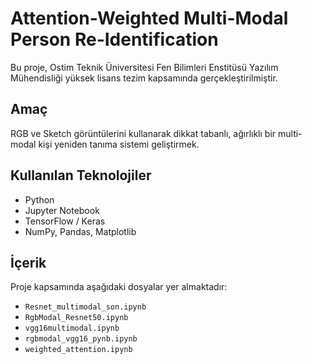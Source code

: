 # Attention-Weighted Multi-Modal Person Re-Identification

Bu proje, Ostim Teknik Üniversitesi Fen Bilimleri Enstitüsü Yazılım Mühendisliği yüksek lisans tezim kapsamında gerçekleştirilmiştir.

## Amaç
RGB ve Sketch görüntülerini kullanarak dikkat tabanlı, ağırlıklı bir multi-modal kişi yeniden tanıma sistemi geliştirmek.

## Kullanılan Teknolojiler
- Python
- Jupyter Notebook
- TensorFlow / Keras
- NumPy, Pandas, Matplotlib

## İçerik
Proje kapsamında aşağıdaki dosyalar yer almaktadır:
- `Resnet_multimodal_son.ipynb`
- `RgbModal_Resnet50.ipynb`
- `vgg16multimodal.ipynb`
- `rgbmodal_vgg16_pynb.ipynb`
- `weighted_attention.ipynb`

